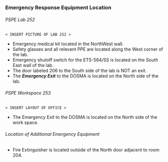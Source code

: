 ### Emergency Response Equipment Location

###### PSPE Lab 252

    < INSERT PICTURE OF LAB 252 >

- Emergency medical kit located in the NorthWest wall.
- Safety glasses and all relevant PPE are located along the West corner of the lab.
- Emergency shutoff switch for the ETS-564/SS is located on the South East wall of the lab.
- The door labeled 206 to the South side of the lab is NOT an exit.
- The __*Emergency Exit*__ to the DOSMA is located on the North side of the lab.

###### PSPE Workspace 253

    < INSERT LAYOUT OF OFFICE >

- The Emergency Exit to the DOSMA is located on the North side of the work space.

###### Location of Additional Emergency Equipment

- Fire Extinguisher is located outside of the North door adjacent to room 204.
